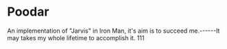 # Poodar
An implementation of "Jarvis" in Iron Man, it's aim is to succeed me.------It may takes my whole lifetime to accomplish it.
111
